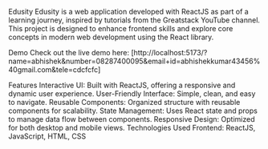 


Edusity
Edusity is a web application developed with ReactJS as part of a learning journey, inspired by tutorials from the Greatstack YouTube channel. This project is designed to enhance frontend skills and explore core concepts in modern web development using the React library.

Demo
Check out the live demo here: [http://localhost:5173/?name=abhishek&number=08287400095&email+id=abhishekkumar43456%40gmail.com&tele=cdcfcfc]

Features
Interactive UI: Built with ReactJS, offering a responsive and dynamic user experience.
User-Friendly Interface: Simple, clean, and easy to navigate.
Reusable Components: Organized structure with reusable components for scalability.
State Management: Uses React state and props to manage data flow between components.
Responsive Design: Optimized for both desktop and mobile views.
Technologies Used
Frontend: ReactJS, JavaScript, HTML, CSS
